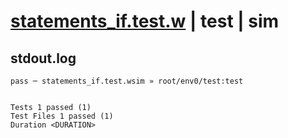# [statements_if.test.w](../../../../../examples/tests/valid/statements_if.test.w) | test | sim

## stdout.log
```log
pass ─ statements_if.test.wsim » root/env0/test:test
 
 
Tests 1 passed (1)
Test Files 1 passed (1)
Duration <DURATION>
```

